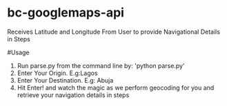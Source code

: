 # bc-googlemaps-api
Receives Latitude and Longitude From User to provide Navigational Details in Steps

#Usage
1. Run parse.py from the command line by: 'python parse.py'
2. Enter Your Origin. E.g:Lagos
3. Enter Your Destination. E.g: Abuja
4. Hit Enter! and watch the magic as we perform geocoding for you and retrieve your navigation details in steps

